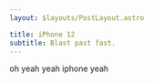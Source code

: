```yaml
---
layout: $layouts/PostLayout.astro

title: iPhone 12
subtitle: Blast past fast.
---
```


oh yeah yeah iphone yeah
